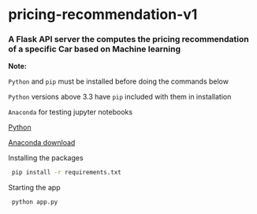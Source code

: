 # pricing-recommendation-v1


### A Flask API server the computes the pricing recommendation of a specific Car based on Machine learning


__Note:__

`Python` and `pip` must be installed before doing the commands below

`Python` versions above 3.3 have `pip` included with them in installation

`Anaconda` for testing jupyter notebooks

[Python](https://www.python.org/downloads/)

[Anaconda download](https://www.anaconda.com/download
)

Installing the packages
```cmd
 pip install -r requirements.txt
```


Starting the app
```py
 python app.py
```